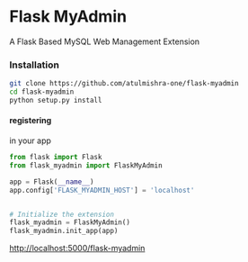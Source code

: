 # Flask MyAdmin
A Flask Based MySQL Web Management Extension

### Installation

```bash
git clone https://github.com/atulmishra-one/flask-myadmin
cd flask-myadmin
python setup.py install
```


#### registering

in your app

```python
from flask import Flask
from flask_myadmin import FlaskMyAdmin

app = Flask(__name__)
app.config['FLASK_MYADMIN_HOST'] = 'localhost'


# Initialize the extension
flask_myadmin = FlaskMyAdmin()
flask_myadmin.init_app(app)

```

<a href="http://localhost:5000/flask-myadmin">http://localhost:5000/flask-myadmin</a>